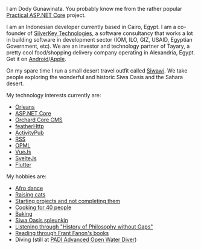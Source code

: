I am Dody Gunawinata. You probably know me from the rather popular [Practical ASP.NET Core](https://github.com/dodyg/practical-aspnetcore) project.

I am an Indonesian developer currently based in Cairo, Egypt. I am a co-founder of [SilverKey Technologies](https://www.silverkeytech.com/), a software consultancy that works a lot in building software in development sector (IOM, ILO, GIZ, USAID, Egyptian Government, etc). We are an investor and technology partner of Tayary, a pretty cool food/shopping delivery company operating in Alexandria, Egypt. Get it on [Android](https://play.google.com/store/apps/details?id=com.tayary.tayaryapp&hl=en)/[Apple](https://apps.apple.com/eg/app/tayary/id1179159599).

On my spare time I run a small desert travel outfit called [Siwawi](https://siwawi.com/). We take people exploring the wonderful and historic Siwa Oasis and the Sahara desert.

My technology interests currently are:
- [Orleans](https://github.com/dotnet/orleans/)
- [ASP.NET Core](https://github.com/dotnet/aspnetcore/)
- [Orchard Core CMS](https://github.com/OrchardCMS/OrchardCore)
- [featherHttp](https://github.com/featherhttp/framework)
- [ActivityPub](https://www.w3.org/TR/activitypub/)
- [RSS](https://validator.w3.org/feed/docs/rss2.html)
- [OPML](https://en.wikipedia.org/wiki/OPML)
- [VueJs](https://github.com/vuejs/vue)
- [SvelteJs](https://github.com/sveltejs/svelte)
- [Flutter](https://github.com/flutter/flutter)


My hobbies are:
- [Afro dance](https://twitter.com/dodyg/status/1235651881701191680)
- [Raising cats](https://twitter.com/dodyg/status/1248128875948892160)
- [Starting projects and not completing them](https://github.com/dodyg)
- [Cooking for 40 people](https://twitter.com/dodyg/status/1139790693591846912)
- [Baking](https://twitter.com/dodyg/status/1074002311918292995)
- [Siwa Oasis spleunkin](https://twitter.com/dodyg/status/1119610456757420032)
- [Listening through "History of Philosophy without Gaps"](https://historyofphilosophy.net/)
- [Reading through Frant Fanon's books](https://plato.stanford.edu/entries/frantz-fanon/)
- Diving (still at [PADI Advanced Open Water Diver](https://www.padi.com/courses/advanced-open-water))
